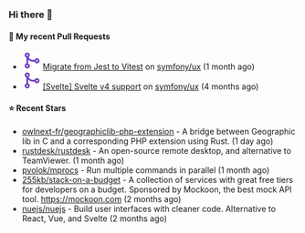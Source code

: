 ### Hi there 👋

#### 🔨 My recent Pull Requests

- ![](./assets/pr-merged.svg) [Migrate from Jest to Vitest](https://github.com/symfony/ux/pull/1202) on [symfony/ux](https://github.com/symfony/ux) (1 month ago)
- ![](./assets/pr-merged.svg) [[Svelte] Svelte v4 support](https://github.com/symfony/ux/pull/1018) on [symfony/ux](https://github.com/symfony/ux) (4 months ago)

#### ⭐ Recent Stars

- [owlnext-fr/geographiclib-php-extension](https://github.com/owlnext-fr/geographiclib-php-extension) - A bridge between Geographic lib in C and a corresponding PHP extension using Rust. (1 day ago)
- [rustdesk/rustdesk](https://github.com/rustdesk/rustdesk) - An open-source remote desktop, and alternative to TeamViewer. (1 month ago)
- [pvolok/mprocs](https://github.com/pvolok/mprocs) - Run multiple commands in parallel (1 month ago)
- [255kb/stack-on-a-budget](https://github.com/255kb/stack-on-a-budget) - A collection of services with great free tiers for developers on a budget. Sponsored by Mockoon, the best mock API tool. https://mockoon.com (2 months ago)
- [nuejs/nuejs](https://github.com/nuejs/nuejs) - Build user interfaces with cleaner code. Alternative to React, Vue, and Svelte (2 months ago)